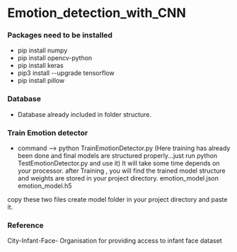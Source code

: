 # Emotion_detection_with_CNN

### Packages need to be installed
- pip install numpy
- pip install opencv-python
- pip install keras
- pip3 install --upgrade tensorflow
- pip install pillow

### Database
- Database already included in folder structure.
### Train Emotion detector
- command --> python TrainEmotionDetector.py
(Here training has already been done and final models are structured properly...just run python TestEmotionDetector.py and use it)
It will take some time depends on your processor. 
after Training , you will find the trained model structure and weights are stored in your project directory.
emotion_model.json
emotion_model.h5

copy these two files create model folder in your project directory and paste it.

### Reference
City-Infant-Face- Organisation for providing access to infant face dataset
